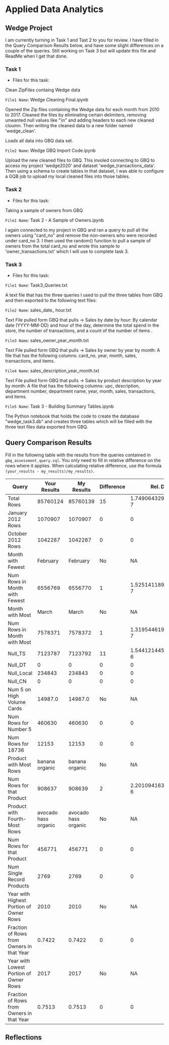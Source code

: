 
# Applied Data Analytics

## Wedge Project

<!-- Any general commentary you'd like to say about the project --> 

I am currently turning in Task 1 and Tast 2 to you for review. I have filled in the Query Comparison Results below, and have some 
slight differences on a couple of the queries. Still working on Task 3 but will update this file and ReadMe when I get that done. 

### Task 1

* Files for this task: 
<!--  List of file or files here  --> 

Clean ZipFiles containg Wedge data

`File1 Name`: Wedge Cleaning Final.ipynb

Opened the Zip files containing the Wedge data for each month from 2010 to 2017. Cleaned the files by eliminating certain delimiters, 
removing unwanted null values like "\\n" and adding headers to each new cleaned cloumn. Then writing the cleaned data to a new folder 
named 'wedge_clean'.

<!--  Repeat for each file  --> 

Loads all data into GBQ data set.

`File2 Name`: Wedge GBQ Import Code.ipynb

Upload the new cleaned files to GBQ. This involed connecting to GBQ to access my project 'wedge2020' and dataset 'wedge_transactions_data'. 
Then using a schema to create tables in that dataset, I was able to configure a GQB job to upload my local cleaned files into those tables. 

### Task 2

* Files for this task: 
<!--  List of file or files here  --> 

Taking a sample of owners from GBQ

`File1 Name`: Task 2 - A Sample of Owners.ipynb

I again connected to my project in GBQ and ran a query to pull all the owners using "card_no" and remove the non-owners who were recorded 
under card_no 3. I then used the random() function to pull a sample of owners from the total card_no and wrote this sample to 
'owner_transactions.txt' which I will use to complete task 3. 

<!--  Repeat for each file  --> 
	

### Task 3

* Files for this task: 
<!--  List of file or files here  --> 

`File1 Name`: Task3_Queries.txt

A text file that has the three queries I used to pull the three tables from GBQ and then exported to the following text files:

`File2 Name`: sales_date_ hour.txt

Text File pulled form GBQ that pulls -> Sales by date by hour: By calendar date (YYYY-MM-DD) and hour of the day, determine the total spend in the store, the number of transactions, and a count of the number of items . 

`File3 Name`: sales_owner_year_month.txt

Text File pulled form GBQ that pulls -> Sales by owner by year by month: A file that has the following columns: card_no, year, month, sales, transactions, and items. 

`File4 Name`: sales_description_year_month.txt

Text File pulled form GBQ that pulls -> Sales by product description by year by month: A file that has the following columns: upc, description, department number, department name, year, month, sales, transactions, and items.

`File5 Name`: Task 3 - Building Summary Tables.ipynb

The Python notebook that holds the code to create the database "wedge_task3.db" and creates three tables which will be filled with the three text files data exported from GBQ. 

<!--  Repeat for each file  --> 


## Query Comparison Results

Fill in the following table with the results from the 
queries contained in `gbq_assessment_query.sql`. You only
need to fill in relative difference on the rows where it applies. 
When calculating relative difference, use the formula 
` (your_results - my_results)/my_results)`. 



|  Query  |  Your Results  |  My Results | Difference | Rel. Diff | 
|---|---|---|---|---|
| Total Rows  | 85760124 | 85760139 |  15 |  1.749064329291724e-7 |
| January 2012 Rows  | 1070907  |  1070907 | 0 | 0  |
| October 2012 Rows  |  1042287 |  1042287 | 0  | 0  |
| Month with Fewest  | February  |  February | No  | NA  |
| Num Rows in Month with Fewest  | 6556769  |  6556770 |  1 |  1.525141189945659e-7 |
| Month with Most  |  March | March  | No  | NA  |
| Num Rows in Month with Most  |  7578371 | 7578372 | 1  |  1.319544619873503e-7 |
| Null_TS  | 7123787  | 7123792  | 11  | 1.544121445432433e-6 |
| Null_DT  |  0 |  0 | 0  |  0 |
| Null_Local  | 234843  |  234843 | 0 |  0 |
| Null_CN  |  0 |  0 | 0  | 0  |
| Num 5 on High Volume Cards  | 14987.0  | 14987.0  | No  | NA  |
| Num Rows for Number 5 |  460630 |  460630 |  0 | 0 |
| Num Rows for 18736  | 12153  | 12153  |  0 |  0 |
| Product with Most Rows  | banana organic  | banana organic  | No | NA  |
| Num Rows for that Product  | 908637  | 908639  |  2 |  2.201094163908879e-6 |
| Product with Fourth-Most Rows  | avocado hass organic  | avocado hass organic  | No  | NA  |
| Num Rows for that Product  | 456771  | 456771  |  0 |  0  |
| Num Single Record Products  |  2769 | 2769  |  0 |  0  |
| Year with Highest Portion of Owner Rows  |  2010 |  2010 | No | NA |
| Fraction of Rows from Owners in that Year  | 0.7422  | 0.7422  |  0 | 0  |
| Year with Lowest Portion of Owner Rows  |  2017 |  2017 | No | NA |
| Fraction of Rows from Owners in that Year  |  0.7513 |  0.7513 | 0  |  0 |

## Reflections


<!-- I'd love to get 100-200 words on your experience doing the Wedge Project --> 
